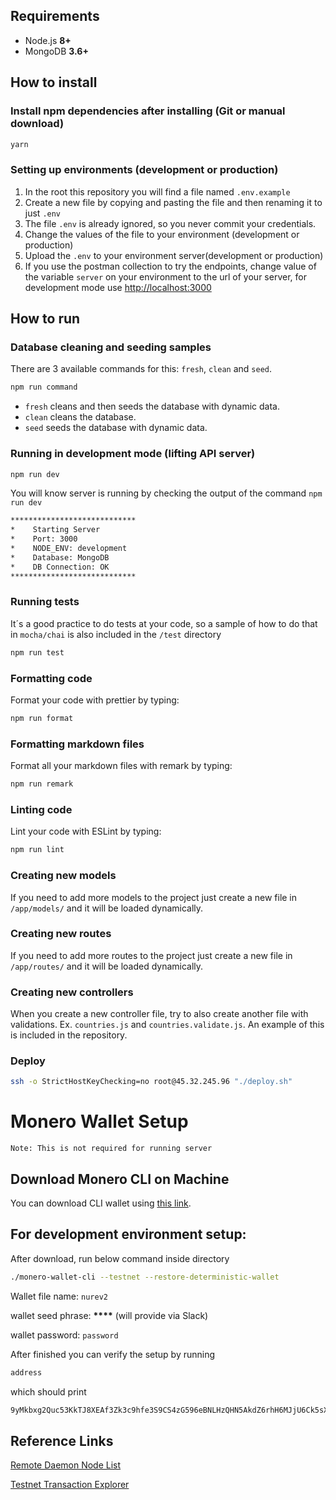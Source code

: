 ## Requirements

-   Node.js **8+**
-   MongoDB **3.6+**

## How to install

### Install npm dependencies after installing (Git or manual download)

```bash
yarn
```

### Setting up environments (development or production)

1.  In the root this repository you will find a file named `.env.example`
2.  Create a new file by copying and pasting the file and then renaming it to just `.env`
3.  The file `.env` is already ignored, so you never commit your credentials.
4.  Change the values of the file to your environment (development or production)
5.  Upload the `.env` to your environment server(development or production)
6.  If you use the postman collection to try the endpoints, change value of the variable `server` on your environment to the url of your server, for development mode use <http://localhost:3000>

## How to run

### Database cleaning and seeding samples

There are 3 available commands for this: `fresh`, `clean` and `seed`.

```bash
npm run command
```

-   `fresh` cleans and then seeds the database with dynamic data.
-   `clean` cleans the database.
-   `seed` seeds the database with dynamic data.

### Running in development mode (lifting API server)

```bash
npm run dev
```

You will know server is running by checking the output of the command `npm run dev`

```bash
****************************
*    Starting Server
*    Port: 3000
*    NODE_ENV: development
*    Database: MongoDB
*    DB Connection: OK
****************************
```

### Running tests

It´s a good practice to do tests at your code, so a sample of how to do that in `mocha/chai` is also included in the `/test` directory

```bash
npm run test
```

### Formatting code

Format your code with prettier by typing:

```bash
npm run format
```

### Formatting markdown files

Format all your markdown files with remark by typing:

```bash
npm run remark
```

### Linting code

Lint your code with ESLint by typing:

```bash
npm run lint
```

### Creating new models

If you need to add more models to the project just create a new file in `/app/models/` and it will be loaded dynamically.

### Creating new routes

If you need to add more routes to the project just create a new file in `/app/routes/` and it will be loaded dynamically.

### Creating new controllers

When you create a new controller file, try to also create another file with validations. Ex. `countries.js` and `countries.validate.js`. An example of this is included in the repository.

### Deploy

```sh
ssh -o StrictHostKeyChecking=no root@45.32.245.96 "./deploy.sh"
```

# Monero Wallet Setup

    Note: This is not required for running server

## Download Monero CLI on Machine

You can download CLI wallet using [this link](https://www.monero.how/tutorial-how-to-create-a-command-line-monero-wallet).

## For development environment setup:

After download, run below command inside directory

```bash
./monero-wallet-cli --testnet --restore-deterministic-wallet
```

Wallet file name: `nurev2`

wallet seed phrase: **\*\*\*\*** (will provide via Slack)

wallet password: `password`

After finished you can verify the setup by running

```bash
address
```

which should print

```bash
9yMkbxg2Quc53KkTJ8XEAf3Zk3c9hfe3S9CS4zG596eBNLHzQHN5AkdZ6rhH6MJjU6Ck5sXRq7v1T7UWZsuYRmtA1C1XbUY
```

## Reference Links

[Remote Daemon Node List](https://www.ditatompel.com/monero/remote-node)

[Testnet Transaction Explorer](https://testnet.xmrchain.com/search?value=2220000)
